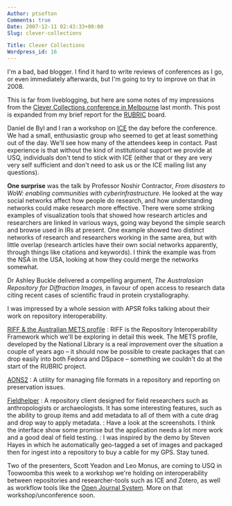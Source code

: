 ```yaml
---
Author: ptsefton
Comments: true
Date: 2007-12-11 02:43:33+00:00
Slug: clever-collections

Title: Clever Collections
Wordpress_id: 16
---
```


<div>

<div class="page-toc">

</div>

<div>

I'm a bad, bad blogger. I find it hard to write reviews of conferences
as I go, or even immediately afterwards, but I'm going to try to improve
on that in 2008.

This is far from liveblogging, but here are some notes of my impressions
from the [Clever Collections conference in
Melbourne](http://www.apsr.edu.au/clevercollections/index.htm) last
month. This post is expanded from my brief report for the
[RUBRIC](http://rubric.edu.au/) board.

Daniel de Byl and I ran a workshop on [ICE](http://ice.usq.edu.au/) the
day before the conference. We had a small, enthusiastic group who seemed
to get at least something out of the day. We'll see how many of the
attendees keep in contact. Past experience is that without the kind of
institutional support we provide at USQ, individuals don't tend to stick
with ICE (either that or they are very very self sufficient and don't
need to ask us or the ICE mailing list any questions).

**One surprise** was the talk by Professor Noshir Contractor, *From
disasters to WoW: enabling communities with cyberinfrastructure.* <span
style="font-style:normal; "><span class="T3">He </span></span>looked at
the way social networks affect how people do research, and how
understanding networks could make research more effective. There were
some striking examples of visualization tools that showed how research
articles and researchers are linked in various ways, going way beyond
the simple search and browse used in IRs at present. One example showed
two distinct networks of research and researchers working in the same
area, but with little overlap (research articles have their own social
networks apparently, through things like citations and keywords). I
think the example was from the NSA in the USA, looking at how they could
merge the networks somewhat.

Dr Ashley Buckle delivered a compelling argument, *The Australasian
Repository for Diffraction Images,* in favour of open access to research
data citing recent cases of scientific fraud in protein crystallography.

I was impressed by a whole session with APSR folks talking about their
work on repository interoperability.

[RIFF & the Australian METS profile](http://pilot.apsr.edu.au/wiki/index.php/METS_profile_development)
:   RIFF is the Repository Interoperability Framework which we'll be
    exploring in detail this week. The METS profile, developed by the
    National Library is a real improvement over the situation a couple
    of years ago <span class="spCh spChx2013">–</span> it should now be
    possible to create packages that can drop easily into both Fedora
    and DSpace <span class="spCh spChx2013">–</span> something we
    couldn't do at the start of the RUBRIC project.

[AONS2](http://www.apsr.edu.au/aons2/)
:   A utility for managing file formats in a repository and reporting on
    preservation issues.

[Fieldhelper](http://acl.arts.usyd.edu.au/fieldhelper/)
:   A repository client designed for field researchers such as
    anthropologists or archaeologists. It has some interesting features,
    such as the ability to group items and add metadata to all of them
    with a cute drag and drop way to apply metadata.
:   Have a look at the screenshots. I think the interface show some
    promise but the application needs a lot more work and a good deal of
    field testing.
:   I was inspired by the demo by Steven Hayes in which he automatically
    geo-tagged a set of images and packaged then for ingest into a
    repository to buy a cable for my GPS. Stay tuned.

Two of the presenters, Scott Yeadon and Leo Monus, are coming to USQ in
Toowoomba this week to a workshop we're holding on interoperability
between repositories and researcher-tools such as ICE and Zotero, as
well as workflow tools like the [Open Journal
System](http://pkp.sfu.ca/?q=ojs). More on that workshop/unconference
soon.

</div>

</div>
